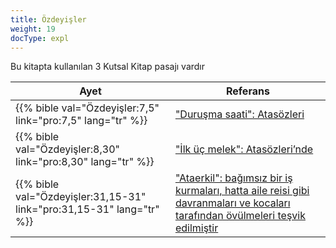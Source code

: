 ```yaml
---
title: Özdeyişler
weight: 19
docType: expl
---
```


Bu kitapta kullanılan 3 Kutsal Kitap pasajı vardır

| Ayet | Referans |
|-------|-----------|
| {{% bible val="Özdeyişler:7,5" link="pro:7,5" lang="tr" %}} | ["Duruşma saati": Atasözleri](/expl/../expl/content/letters/the-letter-to-the-church-in-philadelphia#ea48) |
| {{% bible val="Özdeyişler:8,30" link="pro:8,30" lang="tr" %}} | ["İlk üç melek": Atasözleri’nde](/expl/../expl/content/harvest/gods-army-and-the-seven-angels#040b) |
| {{% bible val="Özdeyişler:31,15-31" link="pro:31,15-31" lang="tr" %}} | ["Ataerkil": bağımsız bir iş kurmaları, hatta aile reisi gibi davranmaları ve kocaları tarafından övülmeleri teşvik edilmiştir](/expl/../expl/background/israel/the-role-of-family-in-the-bible#3a5d) |
